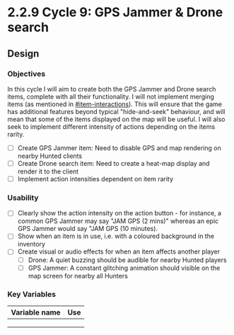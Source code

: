 # 2.2.9 Cycle 9: GPS Jammer & Drone search

## Design

### Objectives

In this cycle I will aim to create both the GPS Jammer and Drone search items, complete with all their functionality. I will not implement merging items (as mentioned in [#item-interactions](../1-analysis/1.4a-features-of-the-proposed-solution.md#item-interactions "mention")). This will ensure that the game has additional features beyond typical "hide-and-seek" behaviour, and will mean that some of the items displayed on the map will be useful. I will also seek to implement different intensity of actions depending on the items rarity.

* [ ] Create GPS Jammer item: Need to disable GPS and map rendering on nearby Hunted clients
* [ ] Create Drone search item: Need to create a heat-map display and render it to the client
* [ ] Implement action intensities dependent on item rarity

### Usability

* [ ] Clearly show the action intensity on the action button - for instance, a common GPS Jammer may say "JAM GPS (2 mins)" whereas an epic GPS Jammer would say "JAM GPS (10 minutes).
* [ ] Show when an item is in use, i.e. with a coloured background in the inventory
* [ ] Create visual or audio effects for when an item affects another player
  * [ ] Drone: A quiet buzzing should be audible for nearby Hunted players
  * [ ] GPS Jammer: A constant glitching animation should visible on the map screen for nearby all Hunters

### Key Variables

| Variable name | Use |
| ------------- | --- |
|               |     |
|               |     |
|               |     |
